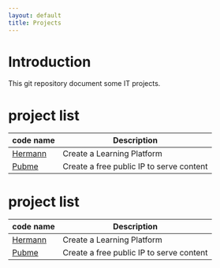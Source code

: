 ```yaml
---
layout: default
title: Projects
---
```


<head><link rel="stylesheet" href="./md.css"/><script src="./md.js"></script></head>


[//]: #(Reference)
[prj_hermann]: ./hermann
[prj_pubme]:   ./pubme


# Introduction
This git repository document some IT projects.


# project list

|code name|Description|
|--|--|
| [Hermann][prj_hermann] | Create a Learning Platform |
| [Pubme][prj_pubme] | Create a free public IP to serve content |

# project list 
|code name|Description|
|-|-|
|[Hermann][prj_hermann]|Create a Learning Platform|
|[Pubme][prj_pubme]|Create a free public IP to serve content|
<br>

